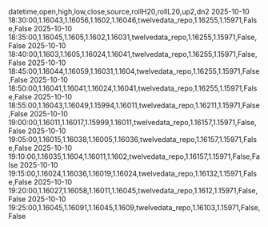datetime,open,high,low,close,source,rollH20,rollL20,up2,dn2
2025-10-10 18:30:00,1.16043,1.16056,1.1602,1.16046,twelvedata_repo,1.16255,1.15971,False,False
2025-10-10 18:35:00,1.16045,1.1605,1.1602,1.16031,twelvedata_repo,1.16255,1.15971,False,False
2025-10-10 18:40:00,1.1603,1.1605,1.16024,1.16041,twelvedata_repo,1.16255,1.15971,False,False
2025-10-10 18:45:00,1.16044,1.16059,1.16031,1.1604,twelvedata_repo,1.16255,1.15971,False,False
2025-10-10 18:50:00,1.16041,1.16041,1.16024,1.16041,twelvedata_repo,1.16255,1.15971,False,False
2025-10-10 18:55:00,1.16043,1.16049,1.15994,1.16011,twelvedata_repo,1.16211,1.15971,False,False
2025-10-10 19:00:00,1.16011,1.16017,1.15999,1.16011,twelvedata_repo,1.16157,1.15971,False,False
2025-10-10 19:05:00,1.16015,1.16038,1.16005,1.16036,twelvedata_repo,1.16157,1.15971,False,False
2025-10-10 19:10:00,1.16035,1.1604,1.16011,1.1602,twelvedata_repo,1.16157,1.15971,False,False
2025-10-10 19:15:00,1.16024,1.16036,1.16019,1.16024,twelvedata_repo,1.16132,1.15971,False,False
2025-10-10 19:20:00,1.16027,1.16058,1.16011,1.16045,twelvedata_repo,1.1612,1.15971,False,False
2025-10-10 19:25:00,1.16045,1.16091,1.16045,1.1609,twelvedata_repo,1.16103,1.15971,False,False
